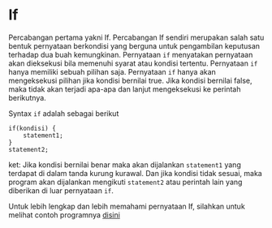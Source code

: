 # If 

Percabangan pertama yakni If. Percabangan If sendiri merupakan salah satu bentuk pernyataan berkondisi yang berguna untuk pengambilan keputusan terhadap dua buah kemungkinan. Pernyataan `if` menyatakan pernyataan akan dieksekusi bila memenuhi syarat atau kondisi tertentu. Pernyataan `if` hanya memiliki sebuah pilihan saja. Pernyataan `if` hanya akan mengeksekusi pilihan jika kondisi bernilai true. Jika kondisi bernilai false, maka tidak akan terjadi apa-apa dan lanjut mengeksekusi ke perintah berikutnya.

Syntax `if` adalah sebagai berikut

```
if(kondisi) {
    statement1;
}
statement2;
```

ket: Jika kondisi bernilai benar maka akan dijalankan `statement1` yang terdapat di dalam tanda kurung kurawal. Dan jika kondisi tidak sesuai, maka program akan dijalankan mengikuti `statement2` atau perintah lain yang diberikan di luar pernyataan `if`.

Untuk lebih lengkap dan lebih memahami pernyataan If, silahkan untuk melihat contoh programnya [disini](https://github.com/bellshade/Java/blob/main/learn/basic/StrukturKontrol/Percabangan/If/OnlyIf.java)